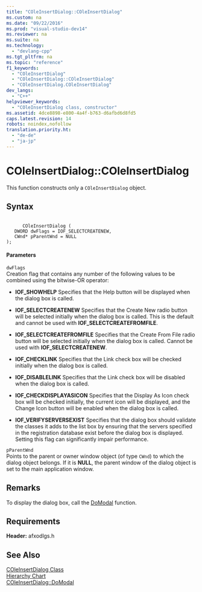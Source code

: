 ```yaml
---
title: "COleInsertDialog::COleInsertDialog"
ms.custom: na
ms.date: "09/22/2016"
ms.prod: "visual-studio-dev14"
ms.reviewer: na
ms.suite: na
ms.technology: 
  - "devlang-cpp"
ms.tgt_pltfrm: na
ms.topic: "reference"
f1_keywords: 
  - "COleInsertDialog"
  - "COleInsertDialog::COleInsertDialog"
  - "COleInsertDialog.COleInsertDialog"
dev_langs: 
  - "C++"
helpviewer_keywords: 
  - "COleInsertDialog class, constructor"
ms.assetid: 4dce8898-e800-4a4f-b763-d6afbd6d8fd5
caps.latest.revision: 14
robots: noindex,nofollow
translation.priority.ht: 
  - "de-de"
  - "ja-jp"
---
```

# COleInsertDialog::COleInsertDialog
This function constructs only a `COleInsertDialog` object.  
  
## Syntax  
  
```  
  
      COleInsertDialog (  
   DWORD dwFlags = IOF_SELECTCREATENEW,  
   CWnd* pParentWnd = NULL   
);  
```  
  
#### Parameters  
 `dwFlags`  
 Creation flag that contains any number of the following values to be combined using the bitwise-OR operator:  
  
-   **IOF_SHOWHELP** Specifies that the Help button will be displayed when the dialog box is called.  
  
-   **IOF_SELECTCREATENEW** Specifies that the Create New radio button will be selected initially when the dialog box is called. This is the default and cannot be used with **IOF_SELECTCREATEFROMFILE**.  
  
-   **IOF_SELECTCREATEFROMFILE** Specifies that the Create From File radio button will be selected initially when the dialog box is called. Cannot be used with **IOF_SELECTCREATENEW**.  
  
-   **IOF_CHECKLINK** Specifies that the Link check box will be checked initially when the dialog box is called.  
  
-   **IOF_DISABLELINK** Specifies that the Link check box will be disabled when the dialog box is called.  
  
-   **IOF_CHECKDISPLAYASICON** Specifies that the Display As Icon check box will be checked initially, the current icon will be displayed, and the Change Icon button will be enabled when the dialog box is called.  
  
-   **IOF_VERIFYSERVERSEXIST** Specifies that the dialog box should validate the classes it adds to the list box by ensuring that the servers specified in the registration database exist before the dialog box is displayed. Setting this flag can significantly impair performance.  
  
 `pParentWnd`  
 Points to the parent or owner window object (of type `CWnd`) to which the dialog object belongs. If it is **NULL**, the parent window of the dialog object is set to the main application window.  
  
## Remarks  
 To display the dialog box, call the [DoModal](../vs140/coleinsertdialog--domodal.md) function.  
  
## Requirements  
 **Header:** afxodlgs.h  
  
## See Also  
 [COleInsertDialog Class](../vs140/coleinsertdialog-class.md)   
 [Hierarchy Chart](../vs140/hierarchy-chart.md)   
 [COleInsertDialog::DoModal](../vs140/coleinsertdialog--domodal.md)